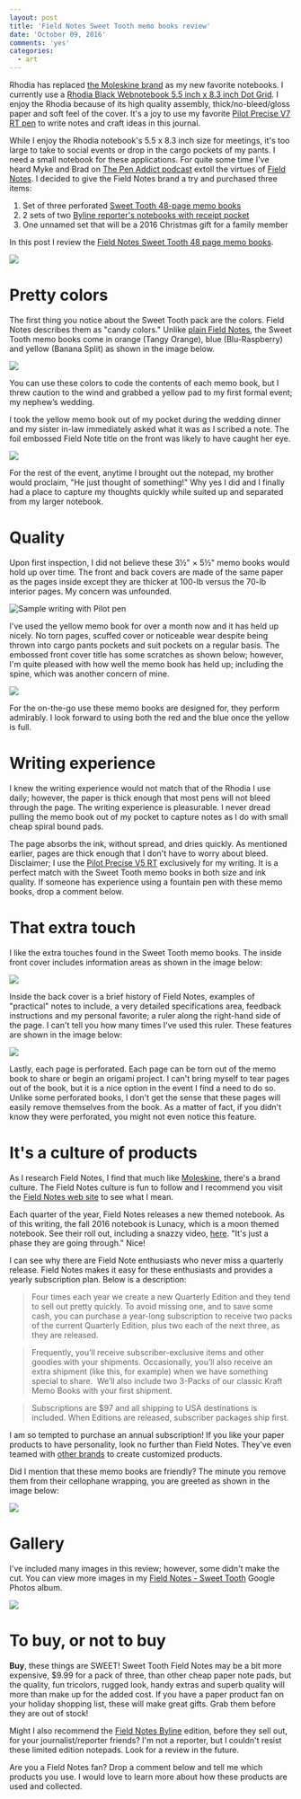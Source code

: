 ```yaml
---
layout: post
title: 'Field Notes Sweet Tooth memo books review'
date: 'October 09, 2016'
comments: 'yes'
categories:
  - art
---
```

Rhodia has replaced [the Moleskine brand][1] as my new favorite notebooks. I currently use a [Rhodia Black Webnotebook 5.5 inch x 8.3 inch Dot Grid][2]. I enjoy the Rhodia because of its high quality assembly, thick/no-bleed/gloss paper and soft feel of the cover. It's a joy to use my favorite [Pilot Precise V7 RT pen][3] to write notes and craft ideas in this journal.

While I enjoy the Rhodia notebook's 5.5 x 8.3 inch size for meetings, it's too large to take to social events or drop in the cargo pockets of my pants. I need a small notebook for these applications. For quite some time I've heard Myke and Brad on [The Pen Addict podcast][4] extoll the virtues of [Field Notes][5]. I decided to give the Field Notes brand a try and purchased three items:

1. Set of three perforated [Sweet Tooth 48-page memo books][6]
2. 2 sets of two [Byline reporter's notebooks with receipt pocket][7]
3. One unnamed set that will be a 2016 Christmas gift for a family member

In this post I review the [Field Notes Sweet Tooth 48 page memo books][8].

![][image-1]
 
# Pretty colors
The first thing you notice about the Sweet Tooth pack are the colors. Field Notes describes them as "candy colors." Unlike [plain Field Notes][9], the Sweet Tooth memo books come in orange (Tangy Orange), blue (Blu-Raspberry) and yellow (Banana Split) as shown in the image below.

![][image-2]

You can use these colors to code the contents of each memo book, but I threw caution to the wind and grabbed a yellow pad to my first formal event; my nephew’s wedding.

I took the yellow memo book out of my pocket during the wedding dinner and my sister in-law immediately asked what it was as I scribed a note. The foil embossed Field Note title on the front was likely to have caught her eye.

![][image-3]

For the rest of the event, anytime I brought out the notepad, my brother would proclaim, "He just thought of something!" Why yes I did and I finally had a place to capture my thoughts quickly while suited up and separated from my larger notebook.

# Quality
Upon first inspection, I did not believe these 3½" × 5½" memo books would hold up over time. The front and back covers are made of the same paper as the pages inside except they are thicker at 100-lb versus the 70-lb interior pages. My concern was unfounded.

![][image-4]

I've used the yellow memo book for over a month now and it has held up nicely. No torn pages, scuffed cover or noticeable wear despite being thrown into cargo pants pockets and suit pockets on a regular basis. The embossed front cover title has some scratches as shown below; however, I'm quite pleased with how well the memo book has held up; including the spine, which was another concern of mine.

![][image-5]

For the on-the-go use these memo books are designed for, they perform admirably. I look forward to using both the red and the blue once the yellow is full.

# Writing experience
I knew the writing experience would not match that of the Rhodia I use daily; however, the paper is thick enough that most pens will not bleed through the page. The writing experience is pleasurable. I never dread pulling the memo book out of my pocket to capture notes as I do with small cheap spiral bound pads.

The page absorbs the ink, without spread, and dries quickly. As mentioned earlier, pages are thick enough that I don't have to worry about bleed. Disclaimer; I use the [Pilot Precise V5 RT][10] exclusively for my writing. It is a perfect match with the Sweet Tooth memo books in both size and ink quality. If someone has experience using a fountain pen with these memo books, drop a comment below.

# That extra touch
I like the extra touches found in the Sweet Tooth memo books. The inside front cover includes information areas as shown in the image below:

![][image-6]

Inside the back cover is a brief history of Field Notes, examples of "practical" notes to include, a very detailed specifications area, feedback instructions and my personal favorite; a ruler along the right-hand side of the page. I can't tell you how many times I've used this ruler. These features are shown in the image below:

![][image-7]

Lastly, each page is perforated. Each page can be torn out of the memo book to share or begin an origami project. I can't bring myself to tear pages out of the book, but it is a nice option in the event I find a need to do so. Unlike some perforated books, I don't get the sense that these pages will easily remove themselves from the book. As a matter of fact, if you didn't know they were perforated, you might not even notice this feature.

# It's a culture of products
As I research Field Notes, I find that much like [Moleskine][11], there's a brand culture. The Field Notes culture is fun to follow and I recommend you visit the [Field Notes web site][12] to see what I mean.

Each quarter of the year, Field Notes releases a new themed notebook. As of this writing, the fall 2016 notebook is Lunacy, which is a moon themed notebook. See their roll out, including a snazzy video, [here][13]. "It's just a phase they are going through." Nice! 

I can see why there are Field Note enthusiasts who never miss a quarterly release. Field Notes makes it easy for these enthusiasts and provides a yearly subscription plan. Below is a description:

> Four times each year we create a new Quarterly Edition and they tend to sell out pretty quickly. To avoid missing one, and to save some cash, you can purchase a year-long subscription to receive two packs of the current Quarterly Edition, plus two each of the next three, as they are released.

> Frequently, you’ll receive subscriber-exclusive items and other goodies with your shipments. Occasionally, you’ll also receive an extra shipment (like this, for example) when we have something special to share.  We’ll also include two 3-Packs of our classic Kraft Memo Books with your first shipment.

> Subscriptions are $97 and all shipping to USA destinations is included. When Editions are released, subscriber packages ship first.

I am so tempted to purchase an annual subscription! If you like your paper products to have personality, look no further than Field Notes. They've even teamed with [other brands][14] to create customized products.

Did I mention that these memo books are friendly? The minute you remove them from their cellophane wrapping, you are greeted as shown in the image below:

![][image-8]

# Gallery
I've included many images in this review; however, some didn't make the cut. You can view more images in my [Field Notes - Sweet Tooth][15] Google Photos album.

![][image-9]

# To buy, or not to buy
**Buy**, these things are SWEET! Sweet Tooth Field Notes may be a bit more expensive, $9.99 for a pack of three, than other cheap paper note pads, but the quality, fun tricolors, rugged look, handy extras and superb quality will more than make up for the added cost. If you have a paper product fan on your holiday shopping list, these will make great gifts. Grab them before they are out of stock!

Might I also recommend the [Field Notes Byline][16] edition, before they sell out, for your journalist/reporter friends? I'm not a reporter, but I couldn't resist these limited edition notepads. Look for a review in the future.

Are you a Field Notes fan? Drop a comment below and tell me which products you use. I would love to learn more about how these products are used and collected.

[1]:	http://amzn.to/2cocbEJ
[2]:	http://amzn.to/2c3To2A
[3]:	http://amzn.to/2coiatd
[4]:	https://www.relay.fm/penaddict
[5]:	http://amzn.to/2cipGE5
[6]:	https://fieldnotesbrand.com/products/sweet-tooth
[7]:	https://fieldnotesbrand.com/products/byline
[8]:	http://amzn.to/2cn8bB2
[9]:	http://amzn.to/2dffUTx
[10]:	http://amzn.to/2e2dwzV
[11]:	http://www.moleskine.com/us/
[12]:	https://fieldnotesbrand.com/
[13]:	https://fieldnotesbrand.com/products/lunacy
[14]:	http://www.nixon.com/us/en/field-notes-3pk/C2483.html
[15]:	https://goo.gl/photos/f4ggkcHvhTqAZFSH6
[16]:	https://fieldnotesbrand.com/products/byline

[image-1]:	https://lh3.googleusercontent.com/DcIH96TuqwLhE5KmiJqA9pFQn6IzFOU-AC9P3dAC29SVylm5liSzU8VtUWmjRDCjvalTttb3YJMgB7Ql63lwRuAoctjIFOTvldSADFwgCNOyqWfPQ8YHkJr2mfGvXgEHkQ1Xkqifx3g7Acmqx2mjJuM76-2B3vzIaPhlKZuTtuoFpPJ4x_WSsePgKqvgl0llv3ij2oUe4Sy_0jLIhcMTNECQguCJnq3B3Stg0KdCfWX20AJLa_cHCXDUD-wgqOB2X8FfNu-SaYMxWJ1Ed6yjk5B6W2aGAYe557CNt8f1ycwUNIgzonLOURd4-zpsciQmQEcJHmR7U7KPK7rmaeVnG20KCeVO9ZCvaFDQnCaCT4CC529u65fF1OAYqdsapcucgrUsKQxc3YeqyMOmuuCKmeLgIyLqGBOwVY8oJtK8BAeGK49_JWAi9-eCaN3Ti34MEZq7sfEZdFdbJ4t-RiNHJS9L7K2X8sYuzvg9E4unXeJsNR7hGYRhK70B3EHkXbMUxSMLAzMmks1EJBALQm8Kp1Vw2VN0-imQ7XO1Ksx95N9K9-zaSfjucbLcbNGCH6lCwsUKVeEvAyNzpPi0dk7kPlJFFejmEjlnC7lnGNGz3zz5ibVRJA=s1226-no
[image-2]:	https://lh3.googleusercontent.com/Sem90uYcvcJFwj0UbUqUVAnvLfz8ASuCaQk5eqdKE7MnmqN7XpAp56KC7BDNbqpb1gl8Q9KDNkyC2ZXRqPt0NxygMVLCQEjEMqo9fFuz3tXwnWpWbmfohP8DX99qrFbWxAfqpORjlMRQ69A9DLvpaBTgoLg5IVBrfOL7oIppa4cW-eXQLrcXU4TNHY26wtLFZScHBqtycgwqAQv2jZ9QHID9Fz9D76iwVwhrRuOmUfM7T3WBfV9cQ1x1ci9hMwUb1dEtsfsCQFr07L96RsVaNim_vO6t6Qpf8I0XjO5Wmzg8SOdLTk9EBXdc--xVtPBCibC-_ilGJZbP_7AvPVKlqYHqifJvEFyr17lkerkUfNkt-m0vUMpZZwDO7s0vluezBzR4pNhB0JKe9DVbI5-aLQ7ew6tw-z-U8LVsrcIjNe0IqcGkmfDTiUmTF9Y0sSvHmu5CZGwkLd-wuXW-xa73xYQC_tM0BS9JwpAj_U2ZEzAnkqyXs1VI37BYKP-6mH7p_hDbu4ezmOHlztsKqlvJbSbBkBaxEQcNlZFlx9mQGaR4U3j2bv5paCefaKtjRU1fwCt9z8uZgwWXhSnQKd2q-eJWOQxy2U3on-u7kBqq5co3K9jURw=s1560-no
[image-3]:	https://lh3.googleusercontent.com/B9n9VozOMy9PXKHSbXqDpy8jeyqAIpwQGPcR2bbPY9w-OUP4h_XPC6qTXgUdICAzxVqypFeGLkevjIZxIHEvoRuFUVnRA2vtdotpof6vtpfCm2PGVrV1-c7aRxgxnbcCFdFi5Bxkv8gCo1Smte4yGM4HyGi8TM35e72UJgSd0Gd1E2E66q3FtjwcayordWmi0ubpwLT8o7q-EWYcbhkmnLq5l484yI0SNerOArldnyz0VCpC_GH85-dUyEU3V1ShgcnwZvA8we5CkRO5ThtrWLD6Q1fI2HMJ4WqLhQq8yKii35DoAd9lra70UcI8JQ98aN8cgXj0-lkTTwTFYSP6bvapRRU6rZMxeAB9EZTRTWA2d7sOl4boH6CgZYxdQWox3VGTR2unk6Sh4qTzhI45AogQ0b_kuZek2vIF5qBWVW8AbhbgpEduj0b1IPbRQ1WJcZG2gzzEXp_H3MsUz9gjrheh8iNCRQo5SvT7ZXVBSK5ePqAs19RnigZ6215nIKi4Vn87sRICTaLCd7ZH7MGKmWqmvOev6LkE25H4z_QK9fya-NSNaaO0c8www71zPhuuWPf9z8zQLRUevLDOqR75ROreW8zrmt12JRq5ez6QQTowniHJvw=s1560-no
[image-4]:	https://lh3.googleusercontent.com/Gx615YqZuGyBscE2c0EuFtaXBCPff9Pgc0obEnqN1Os10-f2vCER-uh_3beihKusxU20_dYr1do=w1635-h1226-no "Sample writing with Pilot pen"
[image-5]:	https://lh3.googleusercontent.com/ujgQqOV9YK4--0V6jwbQkS9CCd2SvxcoodJq6ZtsLMLK9aS2YTlA3Gn0gAJNXyLw64idWlOmUjQ=w1635-h1226-no
[image-6]:	https://lh3.googleusercontent.com/7FCiPqLHEEtGPmy6KRxEfkT480_PtWw4eDQbEc_7V2oXglZ1YJcKCmf7z85Jgcft6hQLeeeT5-YhbgXpHY-KO7hhzZZOga--fPG9UMBcZT759uS6SHqb7xx8ursKVZOZhVwo9fAoa3GRgcwKvYSAXMWi5IobWKbnKJxRKe8ASfjsXmMcb55bSdD-tA87XBkVzxAJGaARuU0ffE9xRm-oWXeXsJgIQJReXFyZCI_yv4T4wY8e0suxnQn01c7ajfUawRxXZdGG3LQPZKVG81jyV3843r_FD-ei0ifRYsX1YsxR2n6ZxMBNB5XPGryiqSWoCZct33cMGXmJofCVXr4mU56hIiv6WzUVPCh6KtwWYvpiu0aW5c8YBT6x43_f8Dm7i_PnRqSZUlMjYLQ522R2AE1_9v1acsP4VR2mohkFuHy-57fhWf0m168Y4gDezkZAAx2mY_hDqdAQoLu29_aw98avMRMHlK0T8N3MXMMK9Q_GhSFnpofnkQ-Cv9CWhbAqXUAONLqklZRk6TkWXHXM0kniWGc3e_PcrNtDdj0uISAzzcnrCJ2zugmKE0-qWyUg_R-9hEB-BiEmF1TeDAg0osHHeR8ztsg67Om7akTLpFGRha5wbw=s1226-no
[image-7]:	https://lh3.googleusercontent.com/z3nQHf3IJGlswI0xbP5Xlz4nAj1b0tox7vnhkn82RGQR3E_8dcsNcxp39DBRlM5e_AhBQkBeuwP_EDWWvgRdqjqHsDbY4dyT9vuq1mf-RStidHVi3By-c7kpsW1vzafe81TejuVcjjKMIvl1xcPsRbs2HiCy6fYnGrScaoZyF3Fq46rAWU0inwr_z9piLlXajjCQvTSNNy_pdNwzRhV3-DibB94HFpo4JNYSnurnIGQvpDva_4ahh15KLx2MNWhnHtq0tc-Yq6cX5drTfBns_6LhouvbK8iiz759zN9-Z-07NSj3sfV8LueIg1xQxVHIbhGVrPQrY4KpIfyo8iGA_M6RZTYRs0p4HRF7LtSKEKO8dxHP-VMHrf-fTWbchntDF4gA1uWMTsvI-9ZwM8cEcnY3w8SCin54PmZ07QvRy26g6E-kFsNawC5uE1Or0k8csobPfze3g3I3pGNC5rTqfftR9frmbnWfhODq8QrEzg5njyyo-iR62pygEOBZLkhE58_aF_60yT37mAp0jmjv_jt5symTgXPAPlVo0YICLOS_ORb9R1itYtJExnoC3jxRsdQm6Fx7VazesjCGPCj6U8YnTK0kx_GD2LUO-qCWsKykhSwcQg=s1226-no
[image-8]:	https://lh3.googleusercontent.com/jBc79TRRpzybG9hLawq4JCCrIadK1lgyPTyUHf_HJbhzxC4PRoMpGBHM2tfQM0xcvc5ZgVnRhi1O5Gmia16A0MuDZx5VfUGOeZA-am7gR5NHLPC4VmvutsosgciOvk6iV_Z4n999_WtVJjRJreCnOsqQmDWriVq9EGIpvsyW8duNRFSUU72mV2j8C8fZnO28b33m8SGgCjRT4y5juBDmzJwVfSqXSJGgPikU6dklUdXTj42o2iAWHO43dHfm8Bmi2SGhodejJnWHZ0xenljV9tZ8Fhzvm6GVmXbYSkrZn_zGtdU3ns6gLDkkj8m8qsIAoC2bpYVn4LHCNms-SXZ7FPKFyMphFeOg176FDwWVxIoG-Zm4NnJ_jmdoygHfeRxzp8v7Jtg3BqgH45iKFrtM6yjG-mvsLNUvYtgeipm0s9P6Wej6w1703JqLg2_wVLG8lNzGmcKWVT9AfV8KtJxqz0t8Je4emEZmuF_BRkzFdDfHyuNc-y1H3TCxqgVAB9De0E3LZvRhtktjDesPKjGFH2MFIKMHnLeZZSFcQGD-Z2dvEflT_YSl3e7hE5XGVuog1pwUYDUKADLOXj_z6U7nxnZvYpf5q7tVlwXCYlfhUZ9edPZe3w=s1177-no
[image-9]:	https://lh3.googleusercontent.com/CA338e5o2rIqZNQIyeCxBfgJcmnNgKac81QsLlHv_DCPMfgPC-F9VHwcVnswuAMk8fSq3Ele6IllDhOX9XHVMaXFhx2tgiB3rFSmaqSnVEd4cEachDdhTLjQ0ODprgwCCGK_jIkP_SvLOuVUb3FHXL2zk8ZtLH_R9qGmuSuqNpmK1Rcy5H5sZPUU9KVrYYy6O0WdtleklyvI-R7aKLRDBV3sN1dz3XST5FNQlmelp7Aq8MTC3G4QVlqc_vWYsVPgiaLn7zWCOs60ajiQB-2f7UouZckbqR8PUPDMGRVsYyiNAnOBozbHrJ84OVwmsAu5Pz-YHLS9wtvDuXmU_5J8M-UD5vOA0hLKgS7YJJGNaWtA6Mgto4QfELNKidBmW49qLoSRzbbNnVwFrfC0y8WO5U1F4DuloJouVyVdG7pasn7n1uA_LDrzIC4NOX9HtLU_tGo-ULYRKVBwv2QjnSYd_6Z8g-K_ipSsBOCRVnzswq1hqLD-Yek1rYbH-PsIauSpR8VmwnjV-8PAuU1uBz0ElDZp_TBrWbt6OXAfl25TWq4u0qtUbe7P3roSl3SIUEZ1a34VqAOD50CaMDG97mqIM1_euBZ5vgFexG70CQ9bdT8bC5xO1w=s1226-no